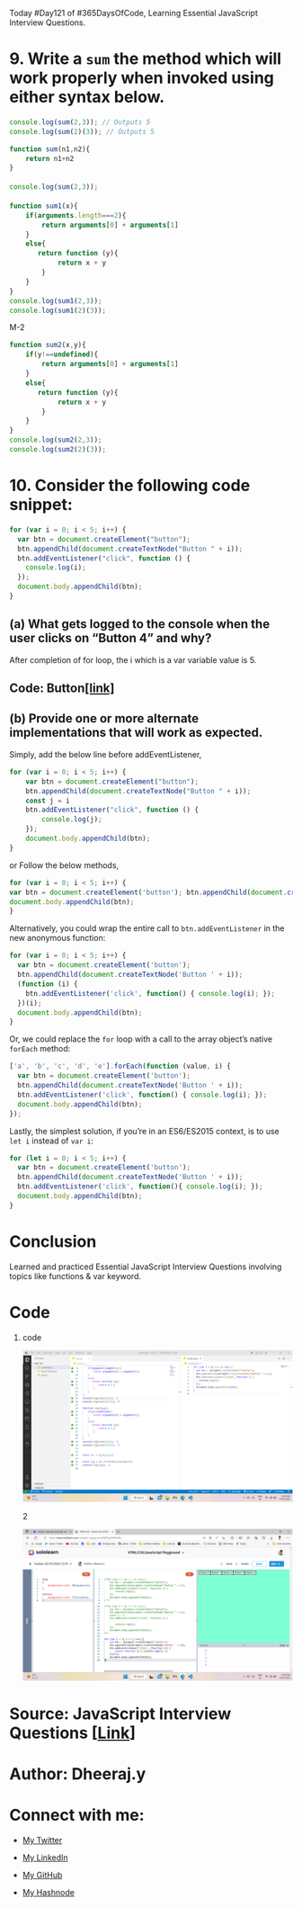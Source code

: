 Today #Day121 of #365DaysOfCode, Learning Essential JavaScript Interview Questions.

# 9\. **Write a** `sum` the **method which will work properly when invoked using either syntax below.**

```javascript
console.log(sum(2,3)); // Outputs 5 
console.log(sum(2)(3)); // Outputs 5
```

```javascript
function sum(n1,n2){
    return n1+n2
}

console.log(sum(2,3));

function sum1(x){
    if(arguments.length===2){
        return arguments[0] + arguments[1]
    }
    else{
       return function (y){
            return x + y
        }
    }
}
console.log(sum1(2,3));
console.log(sum1(2)(3));
```

M-2

```javascript
function sum2(x,y){
    if(y!==undefined){
        return arguments[0] + arguments[1]
    }
    else{
       return function (y){
            return x + y
        }
    }
}
console.log(sum2(2,3));
console.log(sum2(2)(3));
```

# 10\. **Consider the following code snippet:**

```javascript
for (var i = 0; i < 5; i++) {
  var btn = document.createElement("button");
  btn.appendChild(document.createTextNode("Button " + i));
  btn.addEventListener("click", function () {
    console.log(i);
  });
  document.body.appendChild(btn);
}
```

## (a) What gets logged to the console when the user clicks on “Button 4” and why?

After completion of for loop, the i which is a var variable value is 5.

## Code: Button[\[link\]](https://www.sololearn.com/compiler-playground/Wj9hgZ3MCM6e)

## (b) Provide one or more alternate implementations that will work as expected.

Simply, add the below line before addEventListener,

```javascript
for (var i = 0; i < 5; i++) {
    var btn = document.createElement("button");
    btn.appendChild(document.createTextNode("Button " + i));
    const j = i
    btn.addEventListener("click", function () {
        console.log(j);
    });
    document.body.appendChild(btn);
}
```

or Follow the below methods,

```javascript
for (var i = 0; i < 5; i++) { 
var btn = document.createElement('button'); btn.appendChild(document.createTextNode('Button ' + i)); btn.addEventListener('click', (function(i) { return function() { console.log(i); }; })(i)); 
document.body.appendChild(btn); 
}
```

Alternatively, you could wrap the entire call to `btn.addEventListener` in the new anonymous function:

```javascript
for (var i = 0; i < 5; i++) {
  var btn = document.createElement('button');
  btn.appendChild(document.createTextNode('Button ' + i));
  (function (i) {
    btn.addEventListener('click', function() { console.log(i); });
  })(i);
  document.body.appendChild(btn);
}
```

Or, we could replace the `for` loop with a call to the array object’s native `forEach` method:

```javascript
['a', 'b', 'c', 'd', 'e'].forEach(function (value, i) {
  var btn = document.createElement('button');
  btn.appendChild(document.createTextNode('Button ' + i));
  btn.addEventListener('click', function() { console.log(i); });
  document.body.appendChild(btn);
});
```

Lastly, the simplest solution, if you’re in an ES6/ES2015 context, is to use `let i` instead of `var i`:

```javascript
for (let i = 0; i < 5; i++) {
  var btn = document.createElement('button');
  btn.appendChild(document.createTextNode('Button ' + i));
  btn.addEventListener('click', function(){ console.log(i); });
  document.body.appendChild(btn);
}
```

# Conclusion

Learned and practiced Essential JavaScript Interview Questions involving topics like functions & var keyword.

# Code

1. code
    
    ![Alt text](1.%20day121%20code.png)
    
    2
    
    ![Alt text](2.%20day121%20code.png)
    

# Source: JavaScript Interview Questions \[[Link](https://www.toptal.com/javascript/interview-questions)\]

# Author: Dheeraj.y

# Connect with me:

* [My Twitter](https://twitter.com/yssdheeraj)
    
* [My LinkedIn](https://www.linkedin.com/in/dheerajy1/)
    
* [My GitHub](https://github.com/dheerajy1)
    
* [My Hashnode](https://dheerajy1.hashnode.dev/)